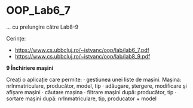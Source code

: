 # OOP_Lab6_7
... cu prelungire către Lab8-9

Cerințe: 
- https://www.cs.ubbcluj.ro/~istvanc/oop/lab/lab6_7.pdf
- https://www.cs.ubbcluj.ro/~istvanc/oop/lab/lab8_9.pdf

**9 Închiriere mașini**

Creați o aplicație care permite:
· gestiunea unei liste de mașini. Mașina: nrInmatriculare, producător, model, tip
· adăugare, ștergere, modificare și afișare mașini
· căutare mașina
· filtrare mașini după: producător, tip
· sortare mașini după: nrInmatriculare, tip, producator + model

